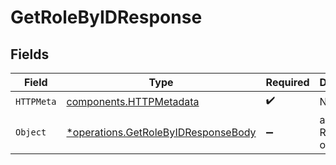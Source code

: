 # GetRoleByIDResponse


## Fields

| Field                                                                                     | Type                                                                                      | Required                                                                                  | Description                                                                               |
| ----------------------------------------------------------------------------------------- | ----------------------------------------------------------------------------------------- | ----------------------------------------------------------------------------------------- | ----------------------------------------------------------------------------------------- |
| `HTTPMeta`                                                                                | [components.HTTPMetadata](../../models/components/httpmetadata.md)                        | :heavy_check_mark:                                                                        | N/A                                                                                       |
| `Object`                                                                                  | [*operations.GetRoleByIDResponseBody](../../models/operations/getrolebyidresponsebody.md) | :heavy_minus_sign:                                                                        | a list of Role objects                                                                    |